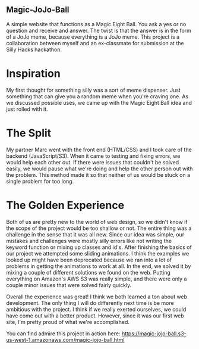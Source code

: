 ## **Magic-JoJo-Ball**
A simple website that functions as a Magic Eight Ball. You ask a yes or no question and receive and answer. The twist is that the answer is in the form of a JoJo meme, because everything is a JoJo meme.
This project is a collaboration between myself and an ex-classmate for submission at the Silly Hacks hackathon.

# Inspiration
My first thought for something silly was a sort of meme dispenser. Just something that can give you a random meme when you're craving one. As we discussed possible uses, we came up with the Magic Eight Ball idea and just rolled with it.

# The Split
My partner Marc went with the front end (HTML/CSS) and I took care of the backend (JavaScript/S3). When it came to testing and fixing errors, we would help each other out. If there were issues that couldn't be solved easily, we would pause what we're doing and help the other person out with the problem. This method made it so that neither of us would be stuck on a single problem for too long.

# The Golden Experience
Both of us are pretty new to the world of web design, so we didn't know if the scope of the project would be too shallow or not. The entire thing was a challenge in the sense that it was all new. Since our idea was simple, our mistakes and challenges were mostly silly errors like not writing the keyword function or mixing up classes and id's. After finishing the basics of our project we attempted some sliding animations. I think the examples we looked up might have been deprecated because we ran into a lot of problems in getting the animations to work at all. In the end, we solved it by mixing a couple of different solutions we found on the web. Putting everything on Amazon's AWS S3 was really simple, and there were only a couple minor issues that were solved fairly quickly.

Overall the experience was great! I think we both learned a ton about web development. The only thing I will do differently next time is be more ambitious with the project. I think if we really exerted ourselves, we could have come out with a better product. However, since it was our first web site, I'm pretty proud of what we're accomplished.

You can find admire this project in action here: https://magic-jojo-ball.s3-us-west-1.amazonaws.com/magic-jojo-ball.html
